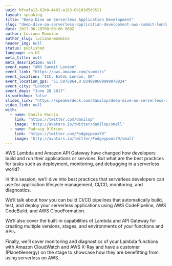```yaml
---
uuid: bfcafa13-62b0-4402-a183-0b1d1d5d8511
layout: speaking
title: "Deep Dive on Serverless Application Development"
slug: "deep-dive-on-serverless-application-development-aws-summit-london"
date: 2017-06-28T00:00:00.000Z
author: Luciano Mammino
author_slug: luciano-mammino
header_img: null
status: published
language: en_US
meta_title: null
meta_description: null
event_name: "AWS Summit London"
event_link: "https://aws.amazon.com/summits"
event_location: "ICC, ExCeL London, UK"
event_location_gps: "51.5075864,0.034090699999978824"
event_city: "London"
event_days: "June 28 2017"
is_workshop: false
slides_link: "https://speakerdeck.com/danilop/deep-dive-on-serverless-application-development"
video_link: null
with:
  - name: Danilo Poccia
    link: "https://twitter.com/danilop"
    image: 'http://avatars.io/twitter/danilop/small'
  - name: Padraig O'Brien
    link: "https://twitter.com/Podgeypoos79"
    image: 'http://avatars.io/twitter/Podgeypoos79/small'
---
```


AWS Lambda and Amazon API Gateway have changed how developers build and run their applications or services. But what are the best practices for tasks such as deployment, monitoring, and debugging in a serverless world?

In this session, we’ll dive into best practices that serverless developers can use for application lifecycle management, CI/CD, monitoring, and diagnostics.

We’ll talk about how you can build CI/CD pipelines that automatically build, test, and deploy your serverless applications using AWS CodePipeline, AWS CodeBuild, and AWS CloudFormation.

We’ll also cover the built-in capabilities of Lambda and API Gateway for creating multiple versions, stages, and environments of your functions and APIs.

Finally, we’ll cover monitoring and diagnostics of your Lambda functions with Amazon CloudWatch and AWS X-Ray and have a customer (Planet9energy) on the stage to showcase how they are benefitting from using serverless on AWS.
